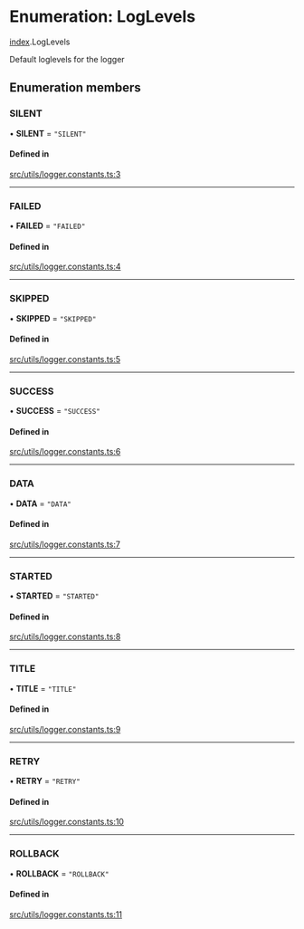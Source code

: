 # Enumeration: LogLevels

[index](../modules/index.md).LogLevels

Default loglevels for the logger

## Enumeration members

### SILENT

• **SILENT** = `"SILENT"`

#### Defined in

[src/utils/logger.constants.ts:3](https://github.com/cenk1cenk2/listr2/blob/70fdfc5/src/utils/logger.constants.ts#L3)

___

### FAILED

• **FAILED** = `"FAILED"`

#### Defined in

[src/utils/logger.constants.ts:4](https://github.com/cenk1cenk2/listr2/blob/70fdfc5/src/utils/logger.constants.ts#L4)

___

### SKIPPED

• **SKIPPED** = `"SKIPPED"`

#### Defined in

[src/utils/logger.constants.ts:5](https://github.com/cenk1cenk2/listr2/blob/70fdfc5/src/utils/logger.constants.ts#L5)

___

### SUCCESS

• **SUCCESS** = `"SUCCESS"`

#### Defined in

[src/utils/logger.constants.ts:6](https://github.com/cenk1cenk2/listr2/blob/70fdfc5/src/utils/logger.constants.ts#L6)

___

### DATA

• **DATA** = `"DATA"`

#### Defined in

[src/utils/logger.constants.ts:7](https://github.com/cenk1cenk2/listr2/blob/70fdfc5/src/utils/logger.constants.ts#L7)

___

### STARTED

• **STARTED** = `"STARTED"`

#### Defined in

[src/utils/logger.constants.ts:8](https://github.com/cenk1cenk2/listr2/blob/70fdfc5/src/utils/logger.constants.ts#L8)

___

### TITLE

• **TITLE** = `"TITLE"`

#### Defined in

[src/utils/logger.constants.ts:9](https://github.com/cenk1cenk2/listr2/blob/70fdfc5/src/utils/logger.constants.ts#L9)

___

### RETRY

• **RETRY** = `"RETRY"`

#### Defined in

[src/utils/logger.constants.ts:10](https://github.com/cenk1cenk2/listr2/blob/70fdfc5/src/utils/logger.constants.ts#L10)

___

### ROLLBACK

• **ROLLBACK** = `"ROLLBACK"`

#### Defined in

[src/utils/logger.constants.ts:11](https://github.com/cenk1cenk2/listr2/blob/70fdfc5/src/utils/logger.constants.ts#L11)
